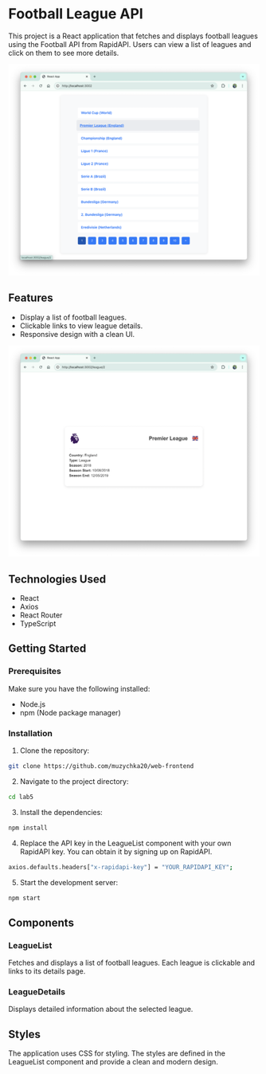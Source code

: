 # Football League API

This project is a React application that fetches and displays football leagues using the Football API from RapidAPI. Users can view a list of leagues and click on them to see more details.

![List](../lab5/docs/list.png)

## Features

- Display a list of football leagues.
- Clickable links to view league details.
- Responsive design with a clean UI.

![List](../lab5/docs/details.png)

## Technologies Used

- React
- Axios
- React Router
- TypeScript

## Getting Started

### Prerequisites

Make sure you have the following installed:

- Node.js
- npm (Node package manager)

### Installation

1. Clone the repository:
```bash
git clone https://github.com/muzychka20/web-frontend
```

2. Navigate to the project directory: 
```bash
cd lab5
```

3. Install the dependencies:
```bash
npm install
```

4. Replace the API key in the LeagueList component with your own RapidAPI key. You can obtain it by signing up on RapidAPI.
```bash
axios.defaults.headers["x-rapidapi-key"] = "YOUR_RAPIDAPI_KEY";
```

5. Start the development server:
```bash
npm start
```

## Components

### LeagueList
Fetches and displays a list of football leagues.
Each league is clickable and links to its details page.

### LeagueDetails
Displays detailed information about the selected league.

## Styles
The application uses CSS for styling. The styles are defined in the LeagueList component and provide a clean and modern design.